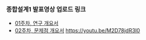 ### 종합설계1 발표영상 업로드 링크
* [01주차, 연구 개요서](https://youtu.be/8AOY4mfqGhA)
* [02주차, 문제점 개요서](https://youtu.be/48Y7XdCCqto)
https://youtu.be/M2D78jdR3I0